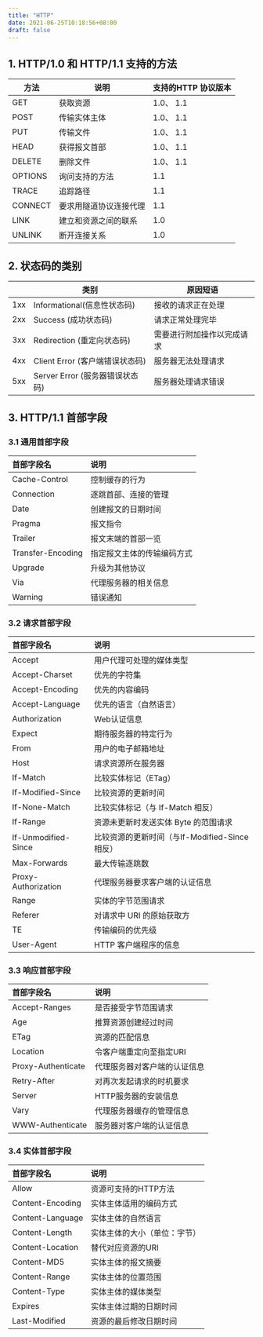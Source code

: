 ```yaml
---
title: "HTTP"
date: 2021-06-25T10:18:56+08:00
draft: false
---
```


## 1. HTTP/1.0 和 HTTP/1.1 支持的方法

| 方法 | 说明 | 支持的HTTP 协议版本 | 
| --- | --- | --- | 
| GET | 获取资源 | 1.0、 1.1 |
| POST | 传输实体主体 | 1.0、 1.1 |
| PUT | 传输文件 | 1.0、 1.1 |
| HEAD | 获得报文首部 | 1.0、 1.1 |
| DELETE | 删除文件 | 1.0、 1.1 |
| OPTIONS | 询问支持的方法 | 1.1 |
| TRACE | 追踪路径 | 1.1 |
| CONNECT | 要求用隧道协议连接代理 | 1.1 |
| LINK | 建立和资源之间的联系 | 1.0 |
| UNLINK | 断开连接关系 | 1.0 |

## 2. 状态码的类别

| | 类别 | 原因短语 |
| --- | --- | --- |
| 1xx | Informational(信息性状态码) | 接收的请求正在处理 | 
| 2xx | Success (成功状态码) | 请求正常处理完毕 |
| 3xx | Redirection (重定向状态码) | 需要进行附加操作以完成请求 |
| 4xx | Client Error (客户端错误状态码) | 服务器无法处理请求 |
| 5xx | Server Error (服务器错误状态码) | 服务器处理请求错误 |


## 3. HTTP/1.1 首部字段

### 3.1 通用首部字段

| 首部字段名 | 说明 |
| :--- | :--- |
| Cache-Control | 控制缓存的行为 |
| Connection | 逐跳首部、连接的管理 |
| Date | 创建报文的日期时间 |
| Pragma | 报文指令 |
| Trailer | 报文末端的首部一览 |
| Transfer-Encoding | 指定报文主体的传输编码方式 |
| Upgrade | 升级为其他协议 |
| Via | 代理服务器的相关信息 |
| Warning | 错误通知 |

### 3.2 请求首部字段

| 首部字段名 | 说明 |
| :--- | :--- |
| Accept | 用户代理可处理的媒体类型 |
| Accept-Charset | 优先的字符集 |
| Accept-Encoding | 优先的内容编码 |
| Accept-Language | 优先的语言（自然语言） |
| Authorization | Web认证信息 |
| Expect | 期待服务器的特定行为 |
| From | 用户的电子邮箱地址 |
| Host | 请求资源所在服务器 |
| If-Match | 比较实体标记（ETag） |
| If-Modified-Since | 比较资源的更新时间 |
| If-None-Match | 比较实体标记（与 If-Match 相反） |
| If-Range | 资源未更新时发送实体 Byte 的范围请求 |
| If-Unmodified-Since | 比较资源的更新时间（与If-Modified-Since相反） |
| Max-Forwards | 最大传输逐跳数 |
| Proxy-Authorization | 代理服务器要求客户端的认证信息 |
| Range | 实体的字节范围请求 |
| Referer | 对请求中 URI 的原始获取方 |
| TE | 传输编码的优先级 |
| User-Agent | HTTP 客户端程序的信息 |

### 3.3 响应首部字段

| 首部字段名 | 说明 |
| :--- | :--- |
| Accept-Ranges | 是否接受字节范围请求 |
| Age | 推算资源创建经过时间 |
| ETag | 资源的匹配信息 |
| Location | 令客户端重定向至指定URI |
| Proxy-Authenticate | 代理服务器对客户端的认证信息 |
| Retry-After | 对再次发起请求的时机要求 |
| Server | HTTP服务器的安装信息 |
| Vary | 代理服务器缓存的管理信息 |
| WWW-Authenticate | 服务器对客户端的认证信息 |

### 3.4 实体首部字段

| 首部字段名 | 说明 |
| :--- | :--- |
| Allow | 资源可支持的HTTP方法 |
| Content-Encoding | 实体主体适用的编码方式 |
| Content-Language | 实体主体的自然语言 |
| Content-Length | 实体主体的大小（单位：字节） |
| Content-Location | 替代对应资源的URI |
| Content-MD5 | 实体主体的报文摘要 |
| Content-Range | 实体主体的位置范围 |
| Content-Type | 实体主体的媒体类型 |
| Expires | 实体主体过期的日期时间 |
| Last-Modified | 资源的最后修改日期时间 |
